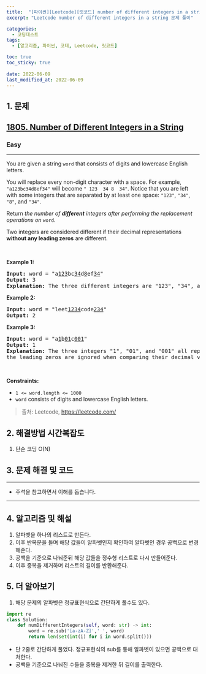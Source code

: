 ```yaml
---
title:  "[파이썬][Leetcode][릿코드] number of different integers in a string"
excerpt: "Leetcode number of different integers in a string 문제 풀이"

categories:
  - 코딩테스트
tags:
  - [알고리즘, 파이썬, 코테, Leetcode, 릿코드]

toc: true
toc_sticky: true
 
date: 2022-06-09
last_modified_at: 2022-06-09
---
```



## 1. 문제

<h2><a href="https://leetcode.com/problems/number-of-different-integers-in-a-string/">1805. Number of Different Integers in a String</a></h2><h3>Easy</h3><hr><div><p>You are given a string <code>word</code> that consists of digits and lowercase English letters.</p>

<p>You will replace every non-digit character with a space. For example, <code>"a123bc34d8ef34"</code> will become <code>" 123&nbsp; 34 8&nbsp; 34"</code>. Notice that you are left with some integers that are separated by at least one space: <code>"123"</code>, <code>"34"</code>, <code>"8"</code>, and <code>"34"</code>.</p>

<p>Return <em>the number of <strong>different</strong> integers after performing the replacement operations on </em><code>word</code>.</p>

<p>Two integers are considered different if their decimal representations <strong>without any leading zeros</strong> are different.</p>

<p>&nbsp;</p>
<p><strong>Example 1:</strong></p>

<pre><strong>Input:</strong> word = "a<u>123</u>bc<u>34</u>d<u>8</u>ef<u>34</u>"
<strong>Output:</strong> 3
<strong>Explanation: </strong>The three different integers are "123", "34", and "8". Notice that "34" is only counted once.
</pre>

<p><strong>Example 2:</strong></p>

<pre><strong>Input:</strong> word = "leet<u>1234</u>code<u>234</u>"
<strong>Output:</strong> 2
</pre>

<p><strong>Example 3:</strong></p>

<pre><strong>Input:</strong> word = "a<u>1</u>b<u>01</u>c<u>001</u>"
<strong>Output:</strong> 1
<strong>Explanation: </strong>The three integers "1", "01", and "001" all represent the same integer because
the leading zeros are ignored when comparing their decimal values.
</pre>

<p>&nbsp;</p>
<p><strong>Constraints:</strong></p>

<ul>
	<li><code>1 &lt;= word.length &lt;= 1000</code></li>
	<li><code>word</code> consists of digits and lowercase English letters.</li>
</ul>
</div>

> 출처: Leetcode, https://leetcode.com/

## 2. 해결방법 시간복잡도
1. 단순 코딩 O(N)


## 3. 문제 해결 및 코드
--- 

<script src="https://gist.github.com/godhin/5ad2bc345e38176742b0985839a8ed4c.js"></script>

- 주석을 참고하면서 이해를 돕습니다.
---

## 4. 알고리즘 및 해설

1. 알파벳을 하나의 리스트로 만든다.
2. 이후 반복문을 돌며 해당 값들이 알파벳인지 확인하여 알파벳인 경우 공백으로 변경해준다.
3. 공백을 기준으로 나눠준뒤 해당 값들을 정수형 리스트로 다시 만들어준다.
4. 이후 중복을 제거하며 리스트의 길이를 반환해준다.

## 5. 더 알아보기

1. 해당 문제의 알파벳은 정규표현식으로 간단하게 풀수도 있다.
```python
import re
class Solution:
    def numDifferentIntegers(self, word: str) -> int:
        word = re.sub('[a-zA-Z]',' ', word)
        return len(set(int(i) for i in word.split()))
```

- 단 2줄로 간단하게 풀었다. 정규표현식의 sub를 통해 알파벳이 있으면 공백으로 대처한다.
- 공백을 기준으로 나눠진 수들을 중복을 제거한 뒤 길이를 출력한다.
